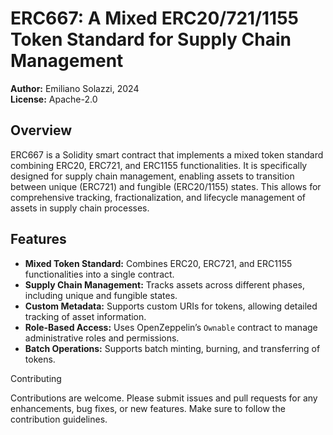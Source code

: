 # ERC667: A Mixed ERC20/721/1155 Token Standard for Supply Chain Management

**Author:** Emiliano Solazzi, 2024  
**License:** Apache-2.0

## Overview

ERC667 is a Solidity smart contract that implements a mixed token standard combining ERC20, ERC721, and ERC1155 functionalities.
It is specifically designed for supply chain management, enabling assets to transition between unique (ERC721) and fungible (ERC20/1155) states. 
This allows for comprehensive tracking, fractionalization, and lifecycle management of assets in supply chain processes.

## Features

- **Mixed Token Standard:** Combines ERC20, ERC721, and ERC1155 functionalities into a single contract.
- **Supply Chain Management:** Tracks assets across different phases, including unique and fungible states.
- **Custom Metadata:** Supports custom URIs for tokens, allowing detailed tracking of asset information.
- **Role-Based Access:** Uses OpenZeppelin’s `Ownable` contract to manage administrative roles and permissions.
- **Batch Operations:** Supports batch minting, burning, and transferring of tokens.

Contributing

Contributions are welcome. Please submit issues and pull requests for any enhancements, bug fixes, or new features. Make sure to follow the contribution guidelines.
